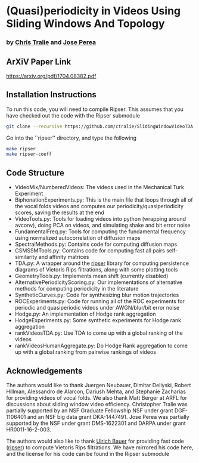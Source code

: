 # (Quasi)periodicity in Videos Using Sliding Windows And Topology

### by [Chris Tralie] and [Jose Perea]

## ArXiV Paper Link

https://arxiv.org/pdf/1704.08382.pdf


## Installation Instructions

To run this code, you will need to compile Ripser.  This assumes that you have checked out the code with the Ripser submodule

~~~~~ bash
git clone --recursive https://github.com/ctralie/SlidingWindowVideoTDA.git
~~~~~

Go into the ``ripser'' directory, and type the following

~~~~~ bash
make ripser
make ripser-coeff
~~~~~

## Code Structure

* VideoMix/NumberedVideos: The videos used in the Mechanical Turk Experiment
* BiphonationExperiments.py: This is the main file that loops through all of the vocal folds videos and computes our periodicity/quasiperiodicity scores, saving the results at the end
* VideoTools.py: Tools for loading videos into python (wrapping around avconv), doing PCA on videos, and simulating shake and bit error noise
* FundamentalFreq.py: Tools for computing the fundamental frequency using normalized autocorrelation of diffusion maps
* SpectralMethods.py: Contains code for computing diffusion maps
* CSMSSMTools.py: Contains code for computing fast all pairs self-similarity and affinity matrices
* TDA.py: A wrapper around the [ripser] library for computing persistence diagrams of Vietoris Rips filtrations, along with some plotting tools 
* GeometryTools.py: Implements mean shift (currently disabled)
* AlternativePeriodicityScoring.py: Our implementations of alternative methods for computing periodicity in the literature
* SyntheticCurves.py: Code for synthesizing blur motion trajectories
* ROCExperiments.py: Code for running all of the ROC experiments for periodic and quasiperiodic videos under AWGN/blur/bit error noise
* Hodge.py: An implementation of Hodge rank aggregation
* HodgeExperiments.py: Some synthetic experiments for Hodge rank aggregation
* rankVideosTDA.py: Use TDA to come up with a global ranking of the videos
* rankVideosHumanAggregate.py: Do Hodge Rank aggregation to come up with a global ranking from pairwise rankings of videos

## Acknowledgements
The authors would like to thank Juergen Neubauer,  Dimitar Deliyski, Robert Hillman, Alessandro de Alarcon, Dariush Mehta, and Stephanie Zacharias for providing videos of vocal folds.  We also thank Matt Berger at ARFL for discussions about sliding window video efficiency.  Christopher Tralie was partially supported by an NSF Graduate Fellowship NSF under grant DGF-1106401 and an NSF big data grant DKA-1447491.  Jose Perea was partially supported by the NSF under grant DMS-1622301 and DARPA under grant HR0011-16-2-003.

The authors would also like to thank [Ulrich Bauer] for providing fast code ([ripser]) to compute Vietoris Rips filtrations.  We have mirrored his code here, and the license for his code can be found in the Ripser submodule



[Chris Tralie]: <http://www.ctralie.com>
[Jose Perea]: <https://cmse.msu.edu/directory/faculty/jose-perea/>
[Ulrich Bauer]: <http://ulrich-bauer.org>
[ripser]: <https://github.com/Ripser/ripser>
